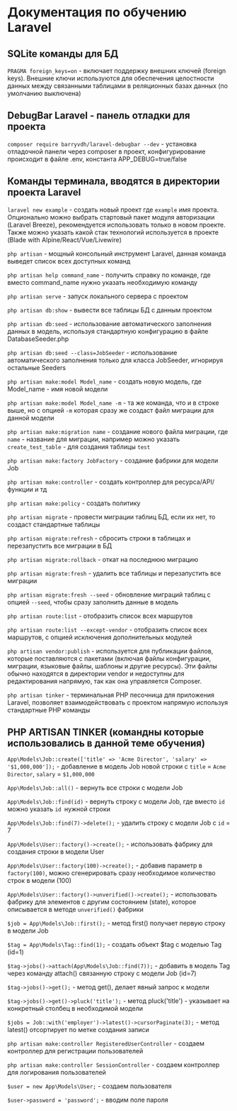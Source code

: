 # Документация по обучению Laravel

## SQLite команды для БД

`PRAGMA foreign_keys=on` - включает поддержку внешних ключей (foreign keys). Внешние ключи используются для обеспечения целостности данных между связанными таблицами в реляционных базах данных (по умолчанию выключена)

## DebugBar Laravel - панель отладки для проекта

`composer require barryvdh/laravel-debugbar --dev` - установка отладочной панели через composer в проект, конфигурирование происходит в файле .env, константа APP_DEBUG=true/false

## Команды терминала, вводятся в директории проекта Laravel
`laravel new example` - создать новый проект где `example` имя проекта. Опционально можно выбрать стартовый пакет модуля авторизации (Laravel Breeze), рекомендуется использовать только в новом проекте. Также можно указать какой стак технологий используется в проекте (Blade with Alpine/React/Vue/Livewire)

`php artisan` - мощный консольный инструмент Laravel, данная команда выведет список всех доступных команд

`php artisan help command_name` - получить справку по команде, где вместо command_name нужно указать необходимую команду 

`php artisan serve` - запуск локального сервера с проектом

`php artisan db:show` - вывести все таблицы БД с данным проектом

`php artisan db:seed` - использование автоматического заполнения данных в модель, используя стандартную конфигурацию в файле DatabaseSeeder.php

`php artisan db:seed --class=JobSeeder` - использование автоматического заполнения только для класса JobSeeder, игнорируя остальные Seeders

`php artisan make:model Model_name` - создать новую модель, где Model_name - имя новой модели

`php artisan make:model Model_name -m` - та же команда, что и в строке выше, но с опцией `-m` которая сразу же создаст файл миграции для данной модели

`php artisan make:migration name` - создание нового файла миграции, где `name` - название для миграции, например можно указать `create_test_table` - для создания таблицы `test`

`php artisan make:factory JobFactory` - создание фабрики для модели Job

`php artisan make:controller` - создать контроллер для ресурса/API/функции и тд

`php artisan make:policy` - создать политику

`php artisan migrate` - провести миграции таблиц БД, если их нет, то создаст стандартные таблицы

`php artisan migrate:refresh` - сбросить строки в таблицах и перезапустить все миграции в БД

`php artisan migrate:rollback` - откат на последнюю миграцию

`php artisan migrate:fresh` - удалить все таблицы и перезапустить все миграции

`php artisan migrate:fresh --seed` - обновление миграций таблиц с опцией `--seed`, чтобы сразу заполнить данные в модель

`php artisan route:list` - отобразить список всех маршрутов

`php artisan route:list --except-vendor` - отобразить список всех маршрутов, с опцией исключения дополнительных модулей

`php artisan vendor:publish` - используется для публикации файлов, которые поставляются с пакетами (включая файлы конфигурации, миграции, языковые файлы, шаблоны и другие ресурсы). Эти файлы обычно находятся в директории vendor и недоступны для редактирования напрямую, так как она управляется Composer.

`php artisan tinker` - терминальная PHP песочница для приложения Laravel, позволяет взаимодействовать с проектом напрямую используя стандартные PHP команды 

## PHP ARTISAN TINKER (командны которые использовались в данной теме обучения)

`App\Models\Job::create(['title' => 'Acme Director', 'salary' => '$1,000,000']);` - добавление в модель Job новой строки с `title` = `Acme Director`, `salary` = `$1,000,000`

`App\Models\Job::all()` - вернуть все строки с модели Job

`App\Models\Job::find(id)` - вернуть строку с модели Job, где вместо `id` можно указать `id `нужной строки

`App\Models\Job::find(7)->delete();` - удалить строку с модели Job с `id` = 7

`App\Models\User::factory()->create();` - использовать фабрику для создания строки в модели User

`App\Models\User::factory(100)->create();` - добавив параметр в `factory(100)`, можно сгенерировать сразу необходимое количество строк в модели (100)

`App\Models\User::factory()->unverified()->create();` - использовать фабрику для элементов с другим состоянием (state), которое описывается в методе `unverified()` фабрики

`$job = App\Models\Job::first();` - метод first() получает первую строку в модели Job

`$tag = App\Models\Tag::find(1);` - создать объект $tag с моделью Tag (id=1)

`$tag->jobs()->attach(App\Models\Job::find(7));` - добавить в модель Tag через команду attach() связанную строку с модели Job (id=7)

`$tag->jobs()->get();` - метод get(), делает явный запрос к модели

`$tag->jobs()->get()->pluck('title');` - метод pluck('title') - указывает на конкретный столбец в необходимой модели

`$jobs = Job::with('employer')->latest()->cursorPaginate(3);` - метод latest() отсортирует по метке создания записи

`php artisan make:controller RegisteredUserController` - создаем контроллер для регистрации пользователей

`php artisan make:controller SessionController` - создаем контроллер для логирования пользователей

`$user = new App\Models\User;` - создаем пользователя

`$user->password = 'password';` - вводим поле пароля











